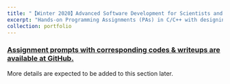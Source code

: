 ```yaml
---
title: "【Winter 2020】Advanced Software Development for Scientists and Engineers"
excerpt: "Hands-on Programming Assignments (PAs) in C/C++ with designing, writing, hand-tracing, compiling and debugging for computational problems from various science and engineering disciplines. <br/><img src='/images/7_cme212.png'>"
collection: portfolio
---
```


### [Assignment prompts with corresponding codes & writeups are available at GitHub.](https://github.com/chkao831/WI20_Advanced-Programming-for-Scientists-and-Engineers_StanfordCME212)

More details are expected to be added to this section later.
